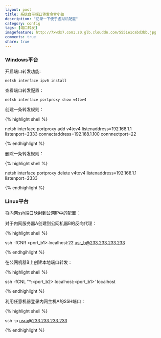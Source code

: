 ```yaml
---
layout: post
title: 系统自带端口转发命令小结
description: "记录一下便于虚拟机配置"
category: config
tags: [端口转发]
imagefeature: http://7xwdx7.com1.z0.glb.clouddn.com/5551e1cabd3bb.jpg
comments: true
share: true
---
```


###  Windows平台

开启端口转发功能:

`netsh interface ipv6 install`

查看端口转发配置：

`netsh interface portproxy show v4tov4`

创建一条转发规则：

{% highlight shell %}

netsh interface portproxy add v4tov4 listenaddress=192.168.1.1 listenport=2333 connectaddress=192.168.1.100 connnectport=22

{% endhighlight %}

删除一条转发规则：

{% highlight shell %}

netsh interface portproxy delete v4tov4 listenaddress=192.168.1.1 listenport=2333

{% endhighlight %}

### Linux平台

将内网ssh端口映射到公网IP中的配置：

对于内网服务器A创建到公网机器B的反向代理：

{% highlight shell %}

ssh -fCNR <port_b1>:localhost:22 usr_b@233.233.233.233

{% endhgihlight %}

在公网机器B上创建本地端口转发：

{% highlight shell %}

ssh -fCNL "*:<port_b2>:localhost:<port_b1>' localhost

{% endhighlight %}

利用任意机器登录内网主机A的SSH端口：

{% highlight shell %}

ssh -p <portb2> usra@233.233.233.233

{% endhighlight %}

